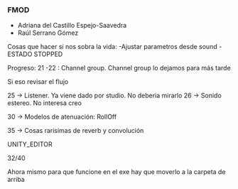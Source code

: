 ### FMOD 

* Adriana del Castillo Espejo-Saavedra
* Raúl Serrano Gómez

Cosas que hacer si nos sobra la vida:
-Ajustar parametros desde sound
-ESTADO STOPPED

Progreso:
21 -22 : Channel group. 
Channel group lo dejamos para más tarde

Si eso revisar el flujo

25 -> Listener. Ya viene dado por studio. No deberia mirarlo
26 -> Sonido estereo. No interesa creo

30 -> Modelos de atenuación: RollOff

35 -> Cosas rarisimas de reverb y convolución

UNITY_EDITOR

32/40

Ahora mismo para que funcione en el exe hay que moverlo a la carpeta de arriba